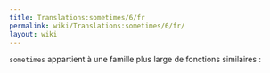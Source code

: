```yaml
---
title: Translations:sometimes/6/fr
permalink: wiki/Translations:sometimes/6/fr/
layout: wiki
---
```


`sometimes` appartient à une famille plus large de fonctions similaires
:
